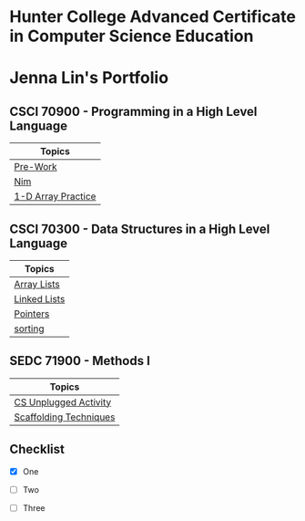 # Hunter College Advanced Certificate in Computer Science Education
# Jenna Lin's Portfolio

## CSCI 70900 - Programming in a High Level Language

|Topics |
|---|
|[Pre-Work](https://github.com/hunter-teacher-cert/cohort-3-summer-work-jenna0704/tree/master/programming/pre)|
|[Nim](https://github.com/hunter-teacher-cert/cohort-3-summer-work-jenna0704/blob/master/programming/1/Nim.java)|
|[1-D Array Practice](https://github.com/hunter-teacher-cert/cohort-3-summer-work-jenna0704/blob/master/programming/2/ArrayPractice.java)|


## CSCI 70300 - Data Structures in a High Level Language

|Topics |
|---|
|[Array Lists](https://github.com/hunter-teacher-cert/cohort-3-summer-work-jenna0704/blob/master/ds/arraylists/AlPractice.java)|
|[Linked Lists](https://github.com/hunter-teacher-cert/cohort-3-summer-work-jenna0704/tree/master/ds/linkedlists)|
|[Pointers](https://github.com/hunter-teacher-cert/cohort-3-summer-work-jenna0704/tree/master/ds/pointers)|
|[sorting](https://github.com/hunter-teacher-cert/cohort-3-summer-work-jenna0704/tree/master/ds/sorting)|


## SEDC 71900 - Methods I

|Topics |
|---|
|[CS Unplugged Activity](https://github.com/hunter-teacher-cert/cohort-3-summer-work-jenna0704/blob/master/methods/04_unplugged.md)|
|[Scaffolding Techniques](https://github.com/hunter-teacher-cert/cohort-3-summer-work-jenna0704/blob/master/methods/05_scaffold.md)|


## Checklist

- [x] One
- [ ] Two
- [ ] Three

